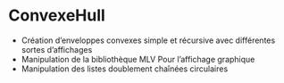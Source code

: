 # ConvexeHull
- Création d’enveloppes convexes simple et récursive avec différentes sortes
d’affichages
- Manipulation de la bibliothèque MLV Pour l’affichage graphique
- Manipulation des listes doublement chaînées circulaires
